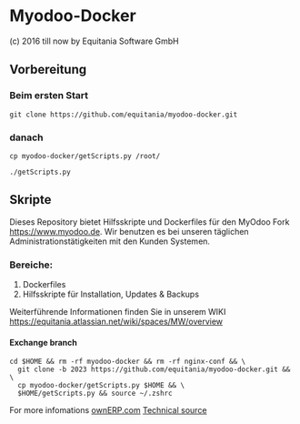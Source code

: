 # Myodoo-Docker

(c) 2016 till now by Equitania Software GmbH

## Vorbereitung

### Beim ersten Start

`git clone https://github.com/equitania/myodoo-docker.git`

### danach

`cp myodoo-docker/getScripts.py /root/`

`./getScripts.py`

## Skripte

Dieses Repository bietet Hilfsskripte und Dockerfiles für den MyOdoo Fork https://www.myodoo.de.
Wir benutzen es bei unseren täglichen Administrationstätigkeiten mit den Kunden Systemen.

### Bereiche:

1. Dockerfiles
2. Hilfsskripte für Installation, Updates & Backups

Weiterführende Informationen finden Sie in unserem WIKI https://equitania.atlassian.net/wiki/spaces/MW/overview

#### Exchange branch

```
cd $HOME && rm -rf myodoo-docker && rm -rf nginx-conf && \
  git clone -b 2023 https://github.com/equitania/myodoo-docker.git && \
  cp myodoo-docker/getScripts.py $HOME && \
  $HOME/getScripts.py && source ~/.zshrc
```

For more infomations [ownERP.com](https://www.ownerp.com)
[Technical source](https://github.com/equitania/myodoo-docker)
